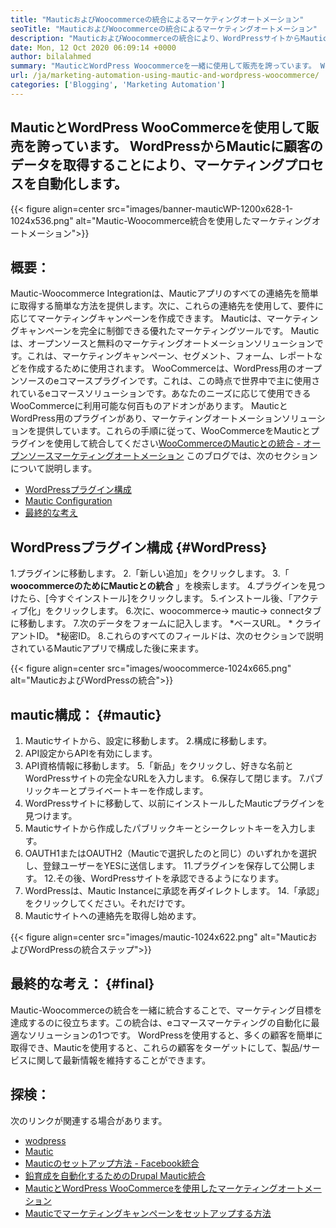 ```yaml
---
title: "MauticおよびWoocommerceの統合によるマーケティングオートメーション" 
seoTitle: "MauticおよびWoocommerceの統合によるマーケティングオートメーション" 
description: "MauticおよびWoocommerceの統合により、WordPressサイトからMauticに連絡先情報を送信できます。これは、Mauticアプリを通じて製品を販売するのに役立ちます。" 
date: Mon, 12 Oct 2020 06:09:14 +0000
author: bilalahmed
summary: "MauticとWordPress Woocommerceを一緒に使用して販売を誇っています。 WordPressからMauticに顧客のデータを取得することにより、マーケティングプロセスを自動化します。" 
url: /ja/marketing-automation-using-mautic-and-wordpress-woocommerce/
categories: ['Blogging', 'Marketing Automation']
---
```


## MauticとWordPress WooCommerceを使用して販売を誇っています。 WordPressからMauticに顧客のデータを取得することにより、マーケティングプロセスを自動化します。

{{< figure align=center src="images/banner-mauticWP-1200x628-1-1024x536.png" alt="Mautic-Woocommerce統合を使用したマーケティングオートメーション">}}


## 概要：
Mautic-Woocommerce Integrationは、Mauticアプリのすべての連絡先を簡単に取得する簡単な方法を提供します。次に、これらの連絡先を使用して、要件に応じてマーケティングキャンペーンを作成できます。 Mauticは、マーケティングキャンペーンを完全に制御できる優れたマーケティングツールです。
Mauticは、オープンソースと無料のマーケティングオートメーションソリューションです。これは、マーケティングキャンペーン、セグメント、フォーム、レポートなどを作成するために使用されます。
WooCommerceは、WordPress用のオープンソースのeコマースプラグインです。これは、この時点で世界中で主に使用されているeコマースソリューションです。あなたのニーズに応じて使用できるWooCommerceに利用可能な何百ものアドオンがあります。
MauticとWordPress用のプラグインがあり、マーケティングオートメーションソリューションを提供しています。これらの手順に従って、WooCommerceをMauticとプラグインを使用して統合してください[WooCommerceのMauticとの統合 - オープンソースマーケティングオートメーション][1]
このブログでは、次のセクションについて説明します。
  * [WordPressプラグイン構成][2]
  * [Mautic Configuration][3]
  * [最終的な考え][4]

## WordPressプラグイン構成 {#WordPress}
  1.プラグインに移動します。
  2.「新しい追加」をクリックします。
  3.「 **woocommerceのためにMauticとの統合** 」を検索します。
  4.プラグインを見つけたら、[今すぐインストール]をクリックします。
  5.インストール後、「アクティブ化」をクリックします。
  6.次に、woocommerce-> mautic-> connectタブに移動します。
  7.次のデータをフォームに記入します。
      *ベースURL。
      * クライアントID。
      *秘密ID。
  8.これらのすべてのフィールドは、次のセクションで説明されているMauticアプリで構成した後に来ます。

{{< figure align=center src="images/woocommerce-1024x665.png" alt="MauticおよびWordPressの統合">}}


## mautic構成： {#mautic}
  1. Mauticサイトから、設定に移動します。
  2.構成に移動します。
  3. API設定からAPIを有効にします。
  4. API資格情報に移動します。
  5.「新品」をクリックし、好きな名前とWordPressサイトの完全なURLを入力します。
  6.保存して閉じます。
  7.パブリックキーとプライベートキーを作成します。
  8. WordPressサイトに移動して、以前にインストールしたMauticプラグインを見つけます。
  9. Mauticサイトから作成したパブリックキーとシークレットキーを入力します。
 10. OAUTH1またはOAUTH2（Mauticで選択したのと同じ）のいずれかを選択し、登録ユーザーをYESに送信します。
 11.プラグインを保存して公開します。
 12.その後、WordPressサイトを承認できるようになります。
 13. WordPressは、Mautic Instanceに承認を再ダイレクトします。
 14.「承認」をクリックしてください。それだけです。
 15. Mauticサイトへの連絡先を取得し始めます。

{{< figure align=center src="images/mautic-1024x622.png" alt="MauticおよびWordPressの統合ステップ">}}


## 最終的な考え： {#final}
Mautic-Woocommerceの統合を一緒に統合することで、マーケティング目標を達成するのに役立ちます。この統合は、eコマースマーケティングの自動化に最適なソリューションの1つです。 WordPressを使用すると、多くの顧客を簡単に取得でき、Mauticを使用すると、これらの顧客をターゲットにして、製品/サービスに関して最新情報を維持することができます。

## 探検：
次のリンクが関連する場合があります。
  * [wodpress][6]
  * [Mautic][7]
  * [Mauticのセットアップ方法 -  Facebook統合][8]
  * [鉛育成を自動化するためのDrupal Mautic統合][9]
  * [MauticとWordPress WooCommerceを使用したマーケティングオートメーション][10]
  * [Mauticでマーケティングキャンペーンをセットアップする方法][11]

  
[1]: https://href.li/?https://wordpress.org/plugins/enhanced-woocommerce-mautic-integration/
[2]: #wordpress
[3]: #mautic
[4]: #final
[5]: https://href.li/?http://yourWordpressSite.com/wp-admin/admin.php
[6]: https://products.containerize.com/blogging/wordpress
[7]: https://products.containerize.com/marketing-automation/mautic
[8]: https://blog.containerize.com/marketing-automation/how-to-setup-mautic-facebook-integration/
[9]: https://blog.containerize.com/content-management/drupal-tutorial-automate-lead-growth-with-drupal-mautic/
[10]: https://blog.containerize.com/blogging/ja/marketing-automation-using-mautic-and-wordpress-woocommerce/
[11]: https://blog.containerize.com/marketing-automation/how-to-setup-marketing-campaigns-using-mautic-campaign-builder/
